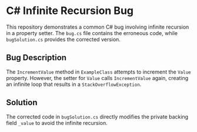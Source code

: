 # C# Infinite Recursion Bug

This repository demonstrates a common C# bug involving infinite recursion in a property setter. The `bug.cs` file contains the erroneous code, while `bugSolution.cs` provides the corrected version.

## Bug Description

The `IncrementValue` method in `ExampleClass` attempts to increment the `Value` property. However, the setter for `Value` calls `IncrementValue` again, creating an infinite loop that results in a `StackOverflowException`.

## Solution

The corrected code in `bugSolution.cs` directly modifies the private backing field `_value` to avoid the infinite recursion. 